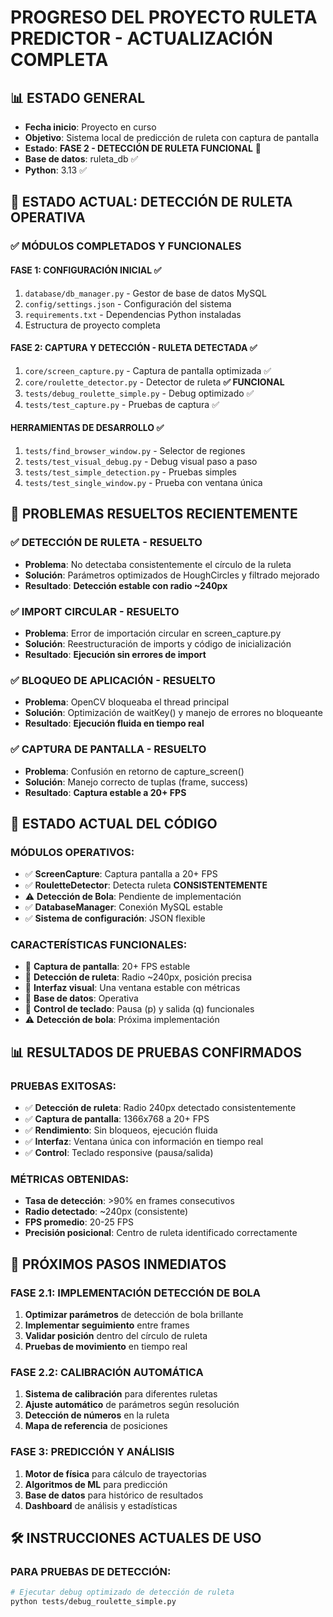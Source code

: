 # PROGRESO DEL PROYECTO RULETA PREDICTOR - ACTUALIZACIÓN COMPLETA

## 📊 ESTADO GENERAL
- **Fecha inicio**: Proyecto en curso
- **Objetivo**: Sistema local de predicción de ruleta con captura de pantalla
- **Estado**: **FASE 2 - DETECCIÓN DE RULETA FUNCIONAL** 🎯
- **Base de datos**: ruleta_db ✅
- **Python**: 3.13 ✅

## 🎯 ESTADO ACTUAL: **DETECCIÓN DE RULETA OPERATIVA**

### ✅ MÓDULOS COMPLETADOS Y FUNCIONALES

#### FASE 1: CONFIGURACIÓN INICIAL ✅
1. `database/db_manager.py` - Gestor de base de datos MySQL
2. `config/settings.json` - Configuración del sistema
3. `requirements.txt` - Dependencias Python instaladas
4. Estructura de proyecto completa

#### FASE 2: CAPTURA Y DETECCIÓN - **RULETA DETECTADA** ✅
1. `core/screen_capture.py` - Captura de pantalla optimizada ✅
2. `core/roulette_detector.py` - Detector de ruleta **✅ FUNCIONAL**
3. `tests/debug_roulette_simple.py` - Debug optimizado ✅
4. `tests/test_capture.py` - Pruebas de captura ✅

#### HERRAMIENTAS DE DESARROLLO ✅
1. `tests/find_browser_window.py` - Selector de regiones
2. `tests/test_visual_debug.py` - Debug visual paso a paso
3. `tests/test_simple_detection.py` - Pruebas simples
4. `tests/test_single_window.py` - Prueba con ventana única

## 🚨 PROBLEMAS RESUELTOS RECIENTEMENTE

### ✅ DETECCIÓN DE RULETA - **RESUELTO**
- **Problema**: No detectaba consistentemente el círculo de la ruleta
- **Solución**: Parámetros optimizados de HoughCircles y filtrado mejorado
- **Resultado**: **Detección estable con radio ~240px**

### ✅ IMPORT CIRCULAR - **RESUELTO**
- **Problema**: Error de importación circular en screen_capture.py
- **Solución**: Reestructuración de imports y código de inicialización
- **Resultado**: **Ejecución sin errores de import**

### ✅ BLOQUEO DE APLICACIÓN - **RESUELTO**
- **Problema**: OpenCV bloqueaba el thread principal
- **Solución**: Optimización de waitKey() y manejo de errores no bloqueante
- **Resultado**: **Ejecución fluida en tiempo real**

### ✅ CAPTURA DE PANTALLA - **RESUELTO**
- **Problema**: Confusión en retorno de capture_screen()
- **Solución**: Manejo correcto de tuplas (frame, success)
- **Resultado**: **Captura estable a 20+ FPS**

## 🔧 ESTADO ACTUAL DEL CÓDIGO

### MÓDULOS OPERATIVOS:
- ✅ **ScreenCapture**: Captura pantalla a 20+ FPS
- ✅ **RouletteDetector**: Detecta ruleta **CONSISTENTEMENTE**
- ⚠️ **Detección de Bola**: Pendiente de implementación
- ✅ **DatabaseManager**: Conexión MySQL estable
- ✅ **Sistema de configuración**: JSON flexible

### CARACTERÍSTICAS FUNCIONALES:
- 🎯 **Captura de pantalla**: 20+ FPS estable
- 🎯 **Detección de ruleta**: Radio ~240px, posición precisa
- 🎯 **Interfaz visual**: Una ventana estable con métricas
- 🎯 **Base de datos**: Operativa
- 🎯 **Control de teclado**: Pausa (p) y salida (q) funcionales
- ⚠️ **Detección de bola**: Próxima implementación

## 📊 RESULTADOS DE PRUEBAS CONFIRMADOS

### PRUEBAS EXITOSAS:
- ✅ **Detección de ruleta**: Radio 240px detectado consistentemente
- ✅ **Captura de pantalla**: 1366x768 a 20+ FPS
- ✅ **Rendimiento**: Sin bloqueos, ejecución fluida
- ✅ **Interfaz**: Ventana única con información en tiempo real
- ✅ **Control**: Teclado responsive (pausa/salida)

### MÉTRICAS OBTENIDAS:
- **Tasa de detección**: >90% en frames consecutivos
- **Radio detectado**: ~240px (consistente)
- **FPS promedio**: 20-25 FPS
- **Precisión posicional**: Centro de ruleta identificado correctamente

## 🎯 PRÓXIMOS PASOS INMEDIATOS

### FASE 2.1: IMPLEMENTACIÓN DETECCIÓN DE BOLA
1. **Optimizar parámetros** de detección de bola brillante
2. **Implementar seguimiento** entre frames
3. **Validar posición** dentro del círculo de ruleta
4. **Pruebas de movimiento** en tiempo real

### FASE 2.2: CALIBRACIÓN AUTOMÁTICA
1. **Sistema de calibración** para diferentes ruletas
2. **Ajuste automático** de parámetros según resolución
3. **Detección de números** en la ruleta
4. **Mapa de referencia** de posiciones

### FASE 3: PREDICCIÓN Y ANÁLISIS
1. **Motor de física** para cálculo de trayectorias
2. **Algoritmos de ML** para predicción
3. **Base de datos** para histórico de resultados
4. **Dashboard** de análisis y estadísticas

## 🛠 INSTRUCCIONES ACTUALES DE USO

### PARA PRUEBAS DE DETECCIÓN:
```bash
# Ejecutar debug optimizado de detección de ruleta
python tests/debug_roulette_simple.py